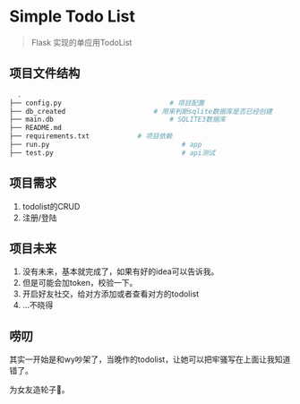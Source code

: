 # Simple Todo List 
> Flask 实现的单应用TodoList

## 项目文件结构

```bash
  .
├── config.py							# 项目配置
├── db_created						# 用来判断sqlite数据库是否已经创建
├── main.db								# SQLITE3数据库
├── README.md	
├── requirements.txt			# 项目依赖
├── run.py								   # app
├── test.py								   # api测试
```

## 项目需求

1. todolist的CRUD
2. 注册/登陆

## 项目未来

1. 没有未来，基本就完成了，如果有好的idea可以告诉我。
2. 但是可能会加token，校验一下。
3. 开启好友社交，给对方添加或者查看对方的todolist
4. ...不晓得

## 唠叨

其实一开始是和wy吵架了，当晚作的todolist，让她可以把牢骚写在上面让我知道错了。

为女友造轮子🎡。